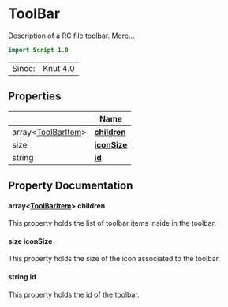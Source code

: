 # ToolBar

Description of a RC file toolbar. [More...](#detailed-description)

```qml
import Script 1.0
```

<table>
<tr><td>Since:</td><td>Knut 4.0</td></tr>
</table>

## Properties

| | Name |
|-|-|
|array<[ToolBarItem](../script/toolbaritem.md)>|**[children](#children)**|
|size|**[iconSize](#iconSize)**|
|string|**[id](#id)**|

## Property Documentation

#### <a name="children"></a>array<[ToolBarItem](../script/toolbaritem.md)> **children**

This property holds the list of toolbar items inside in the toolbar.

#### <a name="iconSize"></a>size **iconSize**

This property holds the size of the icon associated to the toolbar.

#### <a name="id"></a>string **id**

This property holds the id of the toolbar.
